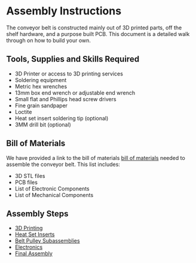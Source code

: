 # Assembly Instructions
The conveyor belt is constructed mainly out of 3D printed parts, off the shelf hardware, and a purpose built PCB. This document is a detailed walk through on how to build your own.

## Tools, Supplies and Skills Required
* 3D Printer or access to 3D printing services
* Soldering equipment
* Metric hex wrenches
* 13mm box end wrench or adjustable end wrench
* Small flat and Phillips head screw drivers
* Fine grain sandpaper
* Loctite
* Heat set insert soldering tip (optional)
* 3MM drill bit (optional)

## Bill of Materials
We have provided a link to the bill of materials [bill of materials](BOM.md) needed to assemble the conveyor belt. This list includes:
* 3D STL files
* PCB files
* List of Electronic Components
* List of Mechanical Components

## Assembly Steps
* [3D Printing](3DPRINTING.md)
* [Heat Set Inserts](HEATSETINSERTS.md)
* [Belt Pulley Subassemblies](PULLEYS.md)
* [Electronics](ELECTRONICS.md)
* [Final Assembly](FINALASSEMBLY.md)